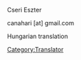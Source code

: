 Cseri Eszter

canahari \[at\] gmail.com

Hungarian translation

[Category:Translator](Category:Translator "wikilink")